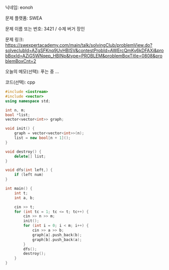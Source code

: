 닉네임: eonoh

문제 플랫폼: SWEA

문제 이름 또는 번호: 3421 / 수제 버거 장인

문제 링크: https://swexpertacademy.com/main/talk/solvingClub/problemView.do?solveclubId=AZgSFKnq9UvHBISV&contestProbId=AWErcQmKy6kDFAXi&probBoxId=AZiG5WNqep_HBINp&type=PROBLEM&problemBoxTitle=0808&problemBoxCnt=2

오늘의 메모(선택): 푸는 중 ...

코드(선택): cpp

```cpp
#include <iostream>
#include <vector>
using namespace std;

int n, m;
bool *list;
vector<vector<int>> graph;

void init() {
	graph = vector<vector<int>>(n);
	list = new bool[n + 1]();
}

void destroy() {
	delete[] list;
}

void dfs(int left,) {
	if (left num)
}

int main() {
	int t;
	int a, b;

	cin >> t;
	for (int tc = 1; tc <= t; tc++) {
		cin >> n >> m;
		init();
		for (int i = 0; i < m; i++) {
			cin >> a >> b;
			graph[a].push_back(b);
			graph[b].push_back(a);
		}
		dfs();
		destroy();
	}
}
```